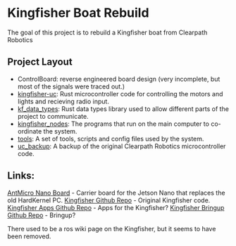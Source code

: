 # Kingfisher Boat Rebuild

The goal of this project is to rebuild a Kingfisher boat from Clearpath Robotics

## Project Layout

 - ControlBoard: reverse engineered board design (very incomplete, but most of the signals were traced out.)
 - [kingfisher-uc](./kingfisher_uc/README.md): Rust microcontroller code for controlling the motors and lights and recieving radio input.
 - [kf_data_types](./kingfisher_data_types/README.md): Rust data types library used to allow different parts of the project to communicate.
 - [kingfisher_nodes](./kingfisher_nodes/README.md): The programs that run on the main computer to co-ordinate the system.
 - [tools](./tools/README.md): A set of tools, scripts and config files used by the system.
 - [uc_backup](./uc_backup/README.md): A backup of the original Clearpath Robotics microcontroller code.

## Links:

[AntMicro Nano Board](https://github.com/antmicro/jetson-nano-baseboard) -  Carrier board for the Jetson Nano that replaces the old HardKernel PC.
[Kingfisher Github Repo](https://github.com/clearpathrobotics/kingfisher) - Original Kingfisher code. 
[Kingfisher Apps Github Repo](https://github.com/clearpathrobotics/kingfisher_apps) - Apps for the Kingfisher?
[Kingfisher Bringup Github Repo](https://github.com/clearpathrobotics/clearpath_kingfisher) - Bringup?

There used to be a ros wiki page on the Kingfisher, but it seems to have been removed.


